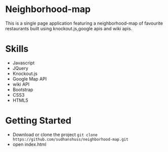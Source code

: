 # Neighborhood-map
This is a single page application featuring a neighborhood-map of favourite restaurants built using knockout.js,google apis and wiki apis.

# Skills
  - Javascript
  - JQuery
  - Knockout.js
  - Google Map API
  - wiki API
  - Bootstrap
  - CSS3
  - HTML5
# Getting Started
  - Download or clone the project 
        ``git clone https://github.com/sudhanshuss/neighborhood-map.git``
   - open index.html
  
